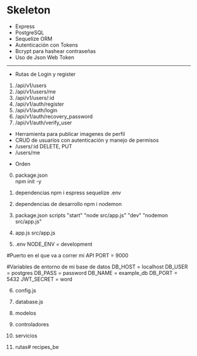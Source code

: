 # Skeleton

- Express
- PostgreSQL
- Sequelize ORM
- Autenticación con Tokens
- Bcrypt para hashear contraseñas
- Uso de Json Web Token

----

- Rutas de Login y register
 1. /api/v1/users
 2. /api/v1/users/me
 3. /api/v1/users/:id
 4. /api/v1/auth/register
 5. /api/v1/auth/login
 6. /api/v1/auth/recovery_password
 7. /api/v1/auth/verify_user


- Herramienta para publicar imagenes de perfil
- CRUD de usuarios con autenticación y manejo de permisos
- /users/:id DELETE, PUT
- /users/me 

* Orden

0. package.json  
npm init -y


1. dependencias 
npm i espress sequelize .env 


2. dependencias de desarrollo 
npm i nodemon


3. package.json scripts 
 "start" "node src/app.js"
 "dev" "nodemon src/app.js"


4. app.js 
src/app.js


5. .env
NODE_ENV = development

#Puerto en el que va a correr mi API
PORT = 9000

#Variables de entorno de mi base de datos
DB_HOST = localhost
DB_USER = postgres
DB_PASS = password
DB_NAME = example_db
DB_PORT = 5432
JWT_SECRET = word


6. config.js

7. database.js
8. modelos
9. controladores
10. servicios
11. rutas# recipes_be
